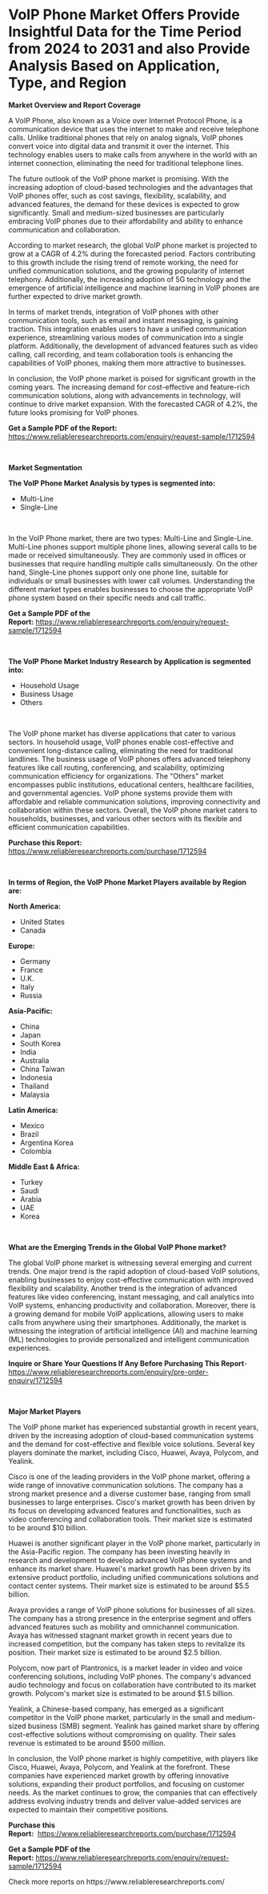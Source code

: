 <p><h1>VoIP Phone Market Offers Provide Insightful Data for the Time Period from 2024 to 2031 and also Provide Analysis Based on Application, Type, and Region</h1></p><p><strong>Market Overview and Report Coverage</strong></p>
<p><p>A VoIP Phone, also known as a Voice over Internet Protocol Phone, is a communication device that uses the internet to make and receive telephone calls. Unlike traditional phones that rely on analog signals, VoIP phones convert voice into digital data and transmit it over the internet. This technology enables users to make calls from anywhere in the world with an internet connection, eliminating the need for traditional telephone lines.</p><p>The future outlook of the VoIP phone market is promising. With the increasing adoption of cloud-based technologies and the advantages that VoIP phones offer, such as cost savings, flexibility, scalability, and advanced features, the demand for these devices is expected to grow significantly. Small and medium-sized businesses are particularly embracing VoIP phones due to their affordability and ability to enhance communication and collaboration.</p><p>According to market research, the global VoIP phone market is projected to grow at a CAGR of 4.2% during the forecasted period. Factors contributing to this growth include the rising trend of remote working, the need for unified communication solutions, and the growing popularity of internet telephony. Additionally, the increasing adoption of 5G technology and the emergence of artificial intelligence and machine learning in VoIP phones are further expected to drive market growth.</p><p>In terms of market trends, integration of VoIP phones with other communication tools, such as email and instant messaging, is gaining traction. This integration enables users to have a unified communication experience, streamlining various modes of communication into a single platform. Additionally, the development of advanced features such as video calling, call recording, and team collaboration tools is enhancing the capabilities of VoIP phones, making them more attractive to businesses.</p><p>In conclusion, the VoIP phone market is poised for significant growth in the coming years. The increasing demand for cost-effective and feature-rich communication solutions, along with advancements in technology, will continue to drive market expansion. With the forecasted CAGR of 4.2%, the future looks promising for VoIP phones.</p></p>
<p><strong>Get a Sample PDF of the Report:</strong> <a href="https://www.reliableresearchreports.com/enquiry/request-sample/1712594">https://www.reliableresearchreports.com/enquiry/request-sample/1712594</a></p>
<p>&nbsp;</p>
<p><strong>Market Segmentation</strong></p>
<p><strong>The VoIP Phone Market Analysis by types is segmented into:</strong></p>
<p><ul><li>Multi-Line</li><li>Single-Line</li></ul></p>
<p>&nbsp;</p>
<p><p>In the VoIP Phone market, there are two types: Multi-Line and Single-Line. Multi-Line phones support multiple phone lines, allowing several calls to be made or received simultaneously. They are commonly used in offices or businesses that require handling multiple calls simultaneously. On the other hand, Single-Line phones support only one phone line, suitable for individuals or small businesses with lower call volumes. Understanding the different market types enables businesses to choose the appropriate VoIP phone system based on their specific needs and call traffic.</p></p>
<p><strong>Get a Sample PDF of the Report:</strong>&nbsp;<a href="https://www.reliableresearchreports.com/enquiry/request-sample/1712594">https://www.reliableresearchreports.com/enquiry/request-sample/1712594</a></p>
<p>&nbsp;</p>
<p><strong>The VoIP Phone Market Industry Research by Application is segmented into:</strong></p>
<p><ul><li>Household Usage</li><li>Business Usage</li><li>Others</li></ul></p>
<p>&nbsp;</p>
<p><p>The VoIP phone market has diverse applications that cater to various sectors. In household usage, VoIP phones enable cost-effective and convenient long-distance calling, eliminating the need for traditional landlines. The business usage of VoIP phones offers advanced telephony features like call routing, conferencing, and scalability, optimizing communication efficiency for organizations. The "Others" market encompasses public institutions, educational centers, healthcare facilities, and governmental agencies. VoIP phone systems provide them with affordable and reliable communication solutions, improving connectivity and collaboration within these sectors. Overall, the VoIP phone market caters to households, businesses, and various other sectors with its flexible and efficient communication capabilities.</p></p>
<p><strong>Purchase this Report:</strong>&nbsp; <a href="https://www.reliableresearchreports.com/purchase/1712594">https://www.reliableresearchreports.com/purchase/1712594</a></p>
<p>&nbsp;</p>
<p><strong>In terms of Region, the VoIP Phone Market Players available by Region are:</strong></p>
<p>
    <p> <strong> North America: </strong>
        <ul>
            <li>United States</li>
            <li>Canada</li>
        </ul>
        </p> 
    <p> <strong> Europe: </strong>
        <ul>
            <li>Germany</li>
            <li>France</li>
            <li>U.K.</li>
            <li>Italy</li>
            <li>Russia</li>
        </ul>
        </p> 
    <p> <strong> Asia-Pacific: </strong>
        <ul>
            <li>China</li>
            <li>Japan</li>
            <li>South Korea</li>
            <li>India</li>
            <li>Australia</li>
            <li>China Taiwan</li>
            <li>Indonesia</li>
            <li>Thailand</li>
            <li>Malaysia</li>
        </ul>
        </p> 
    <p> <strong> Latin America: </strong>
        <ul>
            <li>Mexico</li>
            <li>Brazil</li>
            <li>Argentina Korea</li>
            <li>Colombia</li>
        </ul>
        </p> 
    <p> <strong> Middle East & Africa: </strong>
        <ul>
            <li>Turkey</li>
            <li>Saudi</li>
            <li>Arabia</li>
            <li>UAE</li>
            <li>Korea</li>
        </ul>
    </p>
    </p>
<p>&nbsp;</p>
<p><strong>What are the Emerging Trends in the Global VoIP Phone market?</strong></p>
<p><p>The global VoIP phone market is witnessing several emerging and current trends. One major trend is the rapid adoption of cloud-based VoIP solutions, enabling businesses to enjoy cost-effective communication with improved flexibility and scalability. Another trend is the integration of advanced features like video conferencing, instant messaging, and call analytics into VoIP systems, enhancing productivity and collaboration. Moreover, there is a growing demand for mobile VoIP applications, allowing users to make calls from anywhere using their smartphones. Additionally, the market is witnessing the integration of artificial intelligence (AI) and machine learning (ML) technologies to provide personalized and intelligent communication experiences.</p></p>
<p><strong>Inquire or Share Your Questions If Any Before Purchasing This Report</strong>- <a href="https://www.reliableresearchreports.com/enquiry/pre-order-enquiry/1712594">https://www.reliableresearchreports.com/enquiry/pre-order-enquiry/1712594</a></p>
<p>&nbsp;</p>
<p><strong>Major Market Players</strong></p>
<p><p>The VoIP phone market has experienced substantial growth in recent years, driven by the increasing adoption of cloud-based communication systems and the demand for cost-effective and flexible voice solutions. Several key players dominate the market, including Cisco, Huawei, Avaya, Polycom, and Yealink. </p><p>Cisco is one of the leading providers in the VoIP phone market, offering a wide range of innovative communication solutions. The company has a strong market presence and a diverse customer base, ranging from small businesses to large enterprises. Cisco's market growth has been driven by its focus on developing advanced features and functionalities, such as video conferencing and collaboration tools. Their market size is estimated to be around $10 billion.</p><p>Huawei is another significant player in the VoIP phone market, particularly in the Asia-Pacific region. The company has been investing heavily in research and development to develop advanced VoIP phone systems and enhance its market share. Huawei's market growth has been driven by its extensive product portfolio, including unified communications solutions and contact center systems. Their market size is estimated to be around $5.5 billion.</p><p>Avaya provides a range of VoIP phone solutions for businesses of all sizes. The company has a strong presence in the enterprise segment and offers advanced features such as mobility and omnichannel communication. Avaya has witnessed stagnant market growth in recent years due to increased competition, but the company has taken steps to revitalize its position. Their market size is estimated to be around $2.5 billion.</p><p>Polycom, now part of Plantronics, is a market leader in video and voice conferencing solutions, including VoIP phones. The company's advanced audio technology and focus on collaboration have contributed to its market growth. Polycom's market size is estimated to be around $1.5 billion.</p><p>Yealink, a Chinese-based company, has emerged as a significant competitor in the VoIP phone market, particularly in the small and medium-sized business (SMB) segment. Yealink has gained market share by offering cost-effective solutions without compromising on quality. Their sales revenue is estimated to be around $500 million.</p><p>In conclusion, the VoIP phone market is highly competitive, with players like Cisco, Huawei, Avaya, Polycom, and Yealink at the forefront. These companies have experienced market growth by offering innovative solutions, expanding their product portfolios, and focusing on customer needs. As the market continues to grow, the companies that can effectively address evolving industry trends and deliver value-added services are expected to maintain their competitive positions.</p></p>
<p><strong>Purchase this Report:</strong>&nbsp;&nbsp;<a href="https://www.reliableresearchreports.com/purchase/1712594">https://www.reliableresearchreports.com/purchase/1712594</a></p>
<p></p>
<p><strong>Get a Sample PDF of the Report:</strong>&nbsp;<a href="https://www.reliableresearchreports.com/enquiry/request-sample/1712594">https://www.reliableresearchreports.com/enquiry/request-sample/1712594</a></p>
<p>Check more reports on https://www.reliableresearchreports.com/</p>
